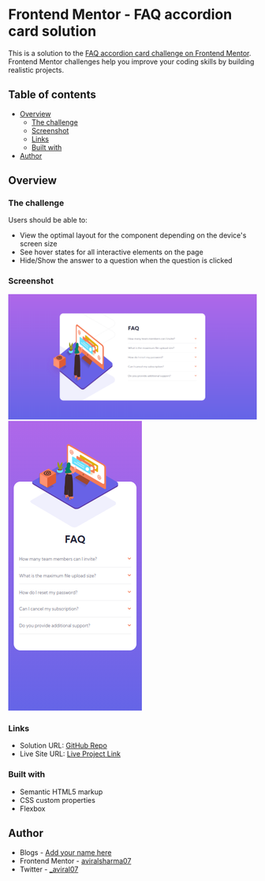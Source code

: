 # Frontend Mentor - FAQ accordion card solution

This is a solution to the [FAQ accordion card challenge on Frontend Mentor](https://www.frontendmentor.io/challenges/faq-accordion-card-XlyjD0Oam). Frontend Mentor challenges help you improve your coding skills by building realistic projects.

## Table of contents

- [Overview](#overview)
  - [The challenge](#the-challenge)
  - [Screenshot](#screenshot)
  - [Links](#links)
  - [Built with](#built-with)
- [Author](#author)

## Overview

### The challenge

Users should be able to:

- View the optimal layout for the component depending on the device's screen size
- See hover states for all interactive elements on the page
- Hide/Show the answer to a question when the question is clicked

### Screenshot

<img src="./screenshots/desktop-img.png" alt="Desktop Result">
<img src="./screenshots/mobile-img.png" alt="Mobile Result">

### Links

- Solution URL: [GitHub Repo](https://github.com/aviralsharma07/faq-accordian-card)
- Live Site URL: [Live Project Link](https://faq-accordian-card-avi.netlify.app)

### Built with

- Semantic HTML5 markup
- CSS custom properties
- Flexbox

## Author

- Blogs - [Add your name here](https://hashnode.com/@aviralsharma)
- Frontend Mentor - [aviralsharma07](https://www.frontendmentor.io/profile/aviralsharma07)
- Twitter - [\_aviral07](https://www.twitter.com/_aviral07)
